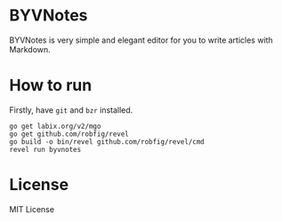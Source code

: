 # BYVNotes

BYVNotes is very simple and elegant editor for you to write articles with Markdown.

# How to run

Firstly, have `git` and `bzr` installed.

    go get labix.org/v2/mgo
    go get github.com/robfig/revel
    go build -o bin/revel github.com/robfig/revel/cmd
    revel run byvnotes

# License

MIT License

